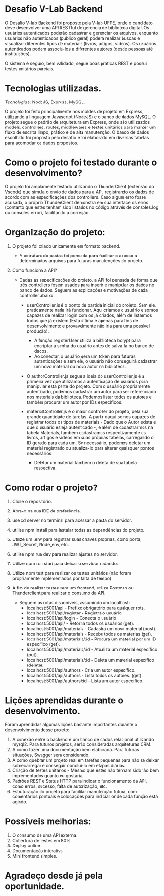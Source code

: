 # Desafio V-Lab Backend

O Desafio V-lab Backend foi proposto pela V-lab UFPE, onde o candidato deve desenvolver uma API RESTful de gerencia de biblioteca digital. Os usuários autenticados poderão cadastrar e gerenciar os arquivos, enquanto usuários não autenticados (publico geral) poderá realizar buscas e visualizar diferentes tipos de materiais (livros, artigos, videos). Os usuários autenticados podem associa-los a diferentes autores (desde pessoas até instituições). 

O sistema é seguro, bem validado, segue boas práticas REST e possui testes unitários parciais.

# Tecnologias utilizadas. 


*Tecnologias*: NodeJS, Express, MySQL. 

O projeto foi feito principalmente nos moldes de projeto em Express, utilizando a linguagem Javascript (NodeJS) e o banco de dados MySQL. O projeto segue o padrão de arquitetura em Express, onde são utilizazdos models, controllers, routes, middlewares e testes unitários para manter um fluxo de escrita limpo, prático e de alta manutenção. O banco de dados escolhido foi proposto pelo desafio e foi elaborado em diversas tabelas para acomodar os dados propostos. 

# Como o projeto foi testado durante o desenvolvimento?

O projeto foi amplamente testado utilizando o ThunderClient (extensão do Vscode) que simula o envio de dados para a API, registrando os dados de acordo com as especificações dos controllers. Caso algum erro fosse acusado, o próprio ThunderClient demonstra em sua interface os erros (contanto que estes tenham sido listados no código através de consoles.log ou consoles.error), facilitando a correção.

# Organização do projeto:

1. O projeto foi criado unicamente em formato backend.

    * A estrutura de pastas foi pensada para facilitar o acesso a determinados arquivos para futuras manutenções do projeto.

2. Como funciona a API? 

    * Dadas as especificações do projeto, a API foi pensada de forma que três controllers fosem usados para inserir e manipular os dados no banco de dados. Seguem as explicações e motivações de cada controller abaixo:

        * userController.js é o ponto de partida inicial do projeto. Sem ele, praticamente nada irá funcionar. Aqui criamos o usuário e somos capazes de realizar login com os já criados, além de listarmos todos que já existem (Esta última é apenas para fins de desenvolvimento e provavelmente não iria para uma possível produção).

            * A função registerUser utiliza a biblioteca bcrypt para encriptar a senha do usuário antes de salva-la no banco de dados. 
            * Ao conectar, o usuário gera um token para futuras autenticações e sem ele, o usuário não conseguirá cadastrar um novo material ou novo autor na biblioteca. 

        * O authorController.js segue a ideia do userController.js é a primeira vez que utilizamos a autenticação de usuários para manipular esta parte do projeto. Com o usuário propriamente autenticado, podemos cadastrar um autor para ser referenciado nos materiais da biblioteca. Podemos listar todos os autores e também procurar um autor por IDs específicos. 

        * materialController.js é o maior controller do projeto, pela sua grande quantidade de tarefas. A partir daqui somos capazes de registrar todos os tipos de materiais - Dado que o Autor exista e que o usuário esteja autenticado -, e além de cadastrarmos na tabela Materials, também cadastramos respectivamente os livros, artigos e videos em suas próprias tabelas, carregando o ID gerado para cada um. Se necessário, podemos deletar um material registrado ou atualiza-lo para alterar quaisquer pontos necessários. 

            * Deletar um material também o deleta de sua tabela respectiva. 

# Como rodar o projeto? 

1. Clone o repositório. 
2. Abra-o na sua IDE de preferência. 
3. use cd server no terminal para acessar a pasta do servidor.
4. utilize npm install para instalar todas as dependências do projeto.
5. Utilize um .env para registrar suas chaves próprias, como porta, JWT_Secret, Node_env, etc. 
6. utilize npm run dev para realizar ajustes no servidor.
7. Utilize npm run start para deixar o servidor rodando. 
8. Utilize npm test para realizar os testes unitários (não foram propriamente implementados por falta de tempo)
9. A fim de realizar testes sem um frontend, utilize Postman ou Thunderclient para realizar o consumo da API.

    * Seguem as rotas disponíveis, assumindo um localhost:
        * localhost:5001/api - Prefixo obrigatório para qualquer rota.
        * localhost:5001/api/register - Registra o usuário
        * localhost:5001/api/login - Conecta o usuário
        * localhost:5001/api/ - Retorna todos os usuários (get).
        * localhost:5001/api/materials - Cadastra um novo material (post).
        * localhost:5001/api/materials - Recebe todos os materias (get).
        * localhost:5001/api/materials/:id - Procura um material por um ID específico (get).
        * localhost:5001/api/materials/:id - Atualiza um material específico (put).
        * localhost:5001/api/materials/:id - Deleta um material específico (delete).
        * localhost:5001/api/authors - Cria um autor específico.
        * localhost:5001/api/authors - Lista todos os autores. (get).
        * localhost:5001/api/authors/:id - Lista um autor específico.

# Lições aprendidas durante o desenvolvimento. 

Foram aprendidas algumas lições bastante importantes durante o desenvolvimento desse projeto:

1. A conexão entre o backend e um banco de dados relacional utilizando mysql2. Para futuros projetos, serão consideradas arquiteturas ORM.
2. A como fazer uma documentação bem elaborada. Para futuras situações, Swagger será considerado. 
3. A como quebrar um projeto real em tarefas pequenas para não se deixar sobrecarregar e conseguir conclui-lo em etapas diárias. 
4. Criação de testes unitários - Mesmo que estes não tenham sido tão bem implementados quanto eu gostaria. 
5. Padrões REST e Status HTTP para indicar o funcionamento da API, como erros, sucesso, falta de autorização, etc. 
6. Estruturação do projeto para facilitar manutenção futura, com comentários pontuais e colocações para indiciar onde cada função está agindo.

# Possíveis melhorias:  

1. O consumo de uma API externa. 
2. Cobertura de testes em 80% 
3. Deploy online
4. Documentação interativa 
5. Mini frontend simples.


# Agradeço desde já pela oportunidade.